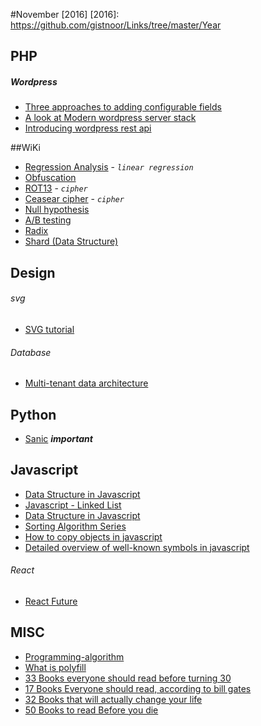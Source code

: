 #November [2016]
[2016]: https://github.com/gistnoor/Links/tree/master/Year

## PHP

##### Wordpress
* [Three approaches to adding configurable fields](https://www.smashingmagazine.com/2016/04/three-approaches-to-adding-configurable-fields-to-your-plugin/ "Smashing Magazine")
* [A look at Modern wordpress server stack](https://www.smashingmagazine.com/2016/05/modern-wordpress-server-stack/ "Smashing Magazine")
* [Introducing wordpress rest api](https://code.tutsplus.com/tutorials/introducing-the-wp-rest-api--cms-24533 "tutsplus.com")

##WiKi

* [Regression Analysis](https://en.wikipedia.org/wiki/Regression_analysis) - *`linear regression`*
* [Obfuscation](https://en.wikipedia.org/wiki/Obfuscation_(software))
* [ROT13](https://en.wikipedia.org/wiki/ROT13) - *`cipher`*
* [Ceasear cipher](https://en.wikipedia.org/wiki/Caesar_cipher) - *`cipher`*
* [Null hypothesis](https://en.wikipedia.org/wiki/Null_hypothesis)
* [A/B testing](https://en.wikipedia.org/wiki/A/B_testing)
* [Radix](https://en.wikipedia.org/wiki/Radix)
* [Shard (Data Structure)](https://en.wikipedia.org/wiki/Shard_(database_architecture))

## Design

###### svg
* [SVG tutorial](http://svgtutorial.com/)

###### Database
* [Multi-tenant data architecture](https://msdn.microsoft.com/en-us/library/aa479086.aspx)

## Python
* [Sanic](https://github.com/channelcat/sanic "GitHub") ***important***


## Javascript
* [Data Structure in Javascript](https://code.tutsplus.com/series/data-structures-in-javascript--cms-772 "TutsPlus")   
* [Javascript - Linked List](https://www.nczonline.net/blog/2009/04/13/computer-science-in-javascript-linked-list/ "Author of Understanding Ecmascript")
* [Data Structure in Javascript](http://blog.benoitvallon.com/category/data-structures-in-javascript/ "Benoitvallon.com")
* [Sorting Algorithm Series](http://blog.benoitvallon.com/sorting-algorithms-in-javascript/sorting-algorithms-in-javascript/ "Benoitavallon.com")
* [How to copy objects in javascript](https://www.webreflection.co.uk/blog/2015/10/06/how-to-copy-objects-in-javascript#copying-all-own-keys "webreflection.co.uk")
* [Detailed overview of well-known symbols in javascript](https://rainsoft.io/detailed-overview-of-well-known-symbols/ "rainsoft.io")


###### React
* [React Future](https://github.com/reactjs/react-future "Github")


## MISC
* [Programming-algorithm](http://www.programming-algorithms.net "programming-algorithm.net")
* [What is polyfill](https://remysharp.com/2010/10/08/what-is-a-polyfill)
* [33 Books everyone should read before turning 30](http://www.independent.co.uk/arts-entertainment/books/33-books-everyone-should-read-before-turning-30-a6746496.html?cmpid=facebook-post "Independent.co.uk")
* [17 Books Everyone should read, according to bill gates](http://time.com/4121025/book-recommendations-bill-gates/ "Time.com")
* [32 Books that will actually change your life](https://www.buzzfeed.com/erinlarosa/books-that-will-actually-change-your-life?utm_term=.keD3W4m5o#.ix4WdrewZ "Buzzfeed.com")
* [50 Books to read Before you die](http://uk.complex.com/pop-culture/2012/07/50-books-to-read-before-you-die/ "complex.com")
